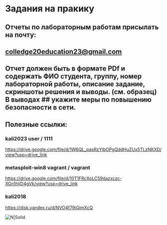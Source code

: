 # Задания на пракику
## Отчеты по лабораторным работам присылать на почту:
## colledge20education23@gmail.com
## Отчет должен быть в формате PDf и содержать ФИО студента, группу, номер лабораторной работы, описание задание, скриншоты решения и выводы. (см. образец) В выводах ## укажите меры по повышению безопасности в сети.

## Полезные ссылки:
### kali2023 user / 1111
https://drive.google.com/file/d/1W6QL_pasRzYlbOPgQddHuZUx5TLzNKXD/view?usp=drive_link

### metasploit-win8 vagrant / vagrant 
https://drive.google.com/file/d/10T1FRcXoLC59dazxczc-XGn1hIjD4gVk/view?usp=drive_link

### kali2018
https://disk.yandex.ru/d/NVO4f79jGimXcQ

![N|Solid](https://mixnews.lv/wp-content/uploads/2023/04/1/2023-04-01-mixnews-img-4904.jpg)


